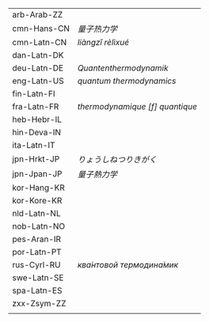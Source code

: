 | | |
|-|-|
| arb-Arab-ZZ |  |
| cmn-Hans-CN | _量子热力学_ |
| cmn-Latn-CN | _liàngzǐ rèlìxué_ |
| dan-Latn-DK |  |
| deu-Latn-DE | _Quantenthermodynamik_ |
| eng-Latn-US | _quantum thermodynamics_ |
| fin-Latn-FI |  |
| fra-Latn-FR | _thermodynamique [f] quantique_ |
| heb-Hebr-IL |  |
| hin-Deva-IN |  |
| ita-Latn-IT |  |
| jpn-Hrkt-JP | _りょうしねつりきがく_ |
| jpn-Jpan-JP | _量子熱力学_ |
| kor-Hang-KR |  |
| kor-Kore-KR |  |
| nld-Latn-NL |  |
| nob-Latn-NO |  |
| pes-Aran-IR |  |
| por-Latn-PT |  |
| rus-Cyrl-RU | _ква́нтовой термодина́мик_ |
| swe-Latn-SE |  |
| spa-Latn-ES |  |
| zxx-Zsym-ZZ |  |
|  |  |
